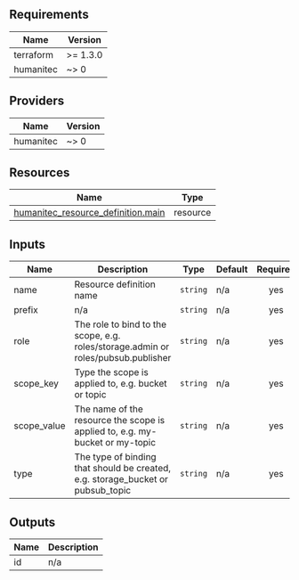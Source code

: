 <!-- BEGIN_TF_DOCS -->
## Requirements

| Name | Version |
|------|---------|
| terraform | >= 1.3.0 |
| humanitec | ~> 0 |

## Providers

| Name | Version |
|------|---------|
| humanitec | ~> 0 |

## Resources

| Name | Type |
|------|------|
| [humanitec_resource_definition.main](https://registry.terraform.io/providers/humanitec/humanitec/latest/docs/resources/resource_definition) | resource |

## Inputs

| Name | Description | Type | Default | Required |
|------|-------------|------|---------|:--------:|
| name | Resource definition name | `string` | n/a | yes |
| prefix | n/a | `string` | n/a | yes |
| role | The role to bind to the scope, e.g. roles/storage.admin or roles/pubsub.publisher | `string` | n/a | yes |
| scope\_key | Type the scope is applied to, e.g. bucket or topic | `string` | n/a | yes |
| scope\_value | The name of the resource the scope is applied to, e.g. my-bucket or my-topic | `string` | n/a | yes |
| type | The type of binding that should be created, e.g. storage\_bucket or pubsub\_topic | `string` | n/a | yes |

## Outputs

| Name | Description |
|------|-------------|
| id | n/a |
<!-- END_TF_DOCS -->